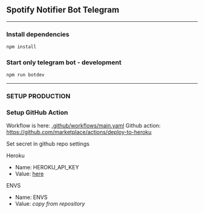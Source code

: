 ## Spotify Notifier Bot Telegram
---
### Install dependencies
``` zsh
npm install
```
### Start only telegram bot - development
``` zsh
npm run botdev
```
---
### SETUP PRODUCTION

### Setup GitHub Action
Workflow is here: [.github/workflows/main.yaml](.github/workflows/main.yaml)
Github action: https://github.com/marketplace/actions/deploy-to-heroku

Set secret in github repo settings

Heroku
- Name: HEROKU_API_KEY
- Value: [here](https://dashboard.heroku.com/account)

ENVS
- Name: ENVS
- Value: *copy from repository*
